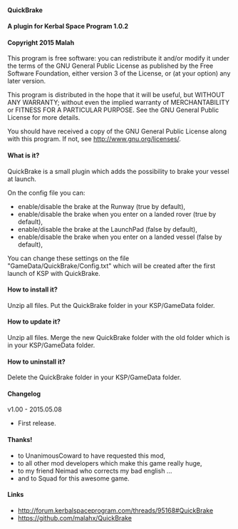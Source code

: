 ﻿#### QuickBrake
#### A plugin for Kerbal Space Program 1.0.2
#### Copyright 2015 Malah

This program is free software: you can redistribute it and/or modify
it under the terms of the GNU General Public License as published by
the Free Software Foundation, either version 3 of the License, or
(at your option) any later version.

This program is distributed in the hope that it will be useful,
but WITHOUT ANY WARRANTY; without even the implied warranty of
MERCHANTABILITY or FITNESS FOR A PARTICULAR PURPOSE.  See the
GNU General Public License for more details.

You should have received a copy of the GNU General Public License
along with this program.  If not, see <http://www.gnu.org/licenses/>. 


#### What is it?

QuickBrake is a small plugin which adds the possibility to brake your vessel at launch.

On the config file you can:
* enable/disable the brake at the Runway (true by default),
* enable/disable the brake when you enter on a landed rover (true by default),
* enable/disable the brake at the LaunchPad (false by default),
* enable/disable the brake when you enter on a landed vessel (false by default),

You can change these settings on the file "GameData/QuickBrake/Config.txt" which will be created after the first launch of KSP with QuickBrake.

#### How to install it?

Unzip all files. Put the QuickBrake folder in your KSP/GameData folder.

#### How to update it?

Unzip all files. Merge the new QuickBrake folder with the old folder which is in your KSP/GameData folder.

#### How to uninstall it?

Delete the QuickBrake folder in your KSP/GameData folder.

#### Changelog

v1.00 - 2015.05.08
* First release.

#### Thanks!

* to UnanimousCoward to have requested this mod,
* to all other mod developers which make this game really huge,
* to my friend Neimad who corrects my bad english ...
* and to Squad for this awesome game.

#### Links

* http://forum.kerbalspaceprogram.com/threads/95168#QuickBrake
* https://github.com/malahx/QuickBrake
